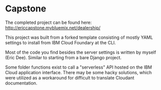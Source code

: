 # Capstone

The completed project can be found here: http://ericcapstone.mybluemix.net/dealership/

This project was built from a forked template consisting of mostly YAML settings to install from IBM Cloud Foundary at the CLI.

Most of the code you find besides the server settings is written by myself (Eric Dee). Similar to starting from a bare Django project.

Some folder functions exist to call a "serverless" API hosted on the IBM Cloud application interface. There may be some hacky solutions,
which were utilized as a workaround for difficult to translate Cloudant documentation.
